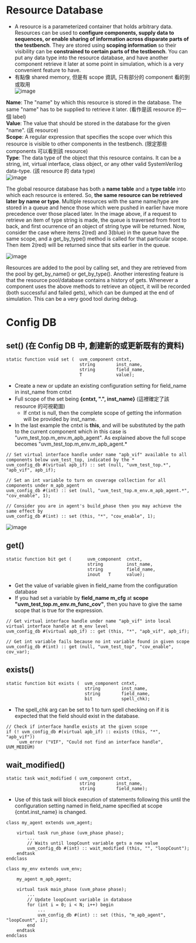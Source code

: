 # Resource Database
* A resource is a parameterized container that holds arbitrary data. Resources can be used to **configure components, supply data to sequences, or enable sharing of information across disparate parts of the testbench**. They are stored using **scoping information** so their visibility can be **constrained to certain parts of the testbench**. You can put any data type into the resource database, and have another component retrieve it later at some point in simulation, which is a very convenient feature to have.
* 有點像 shared memory, 但是有 scope 資訊, 只有部分的 component 看的到或取用  
![image](https://github.com/user-attachments/assets/15d026cb-6e4d-450c-a3ff-dd99b549e3e7)  

**Name**: The "name" by which this resource is stored in the database. The same "name" has to be supplied to retrieve it later. (看作是該 resource 的一個 label)  
**Value**: The value that should be stored in the database for the given "name". (該 resource)  
**Scope**: A regular expression that specifies the scope over which this resource is visible to other components in the testbench. (限定那些 components 可以看到該 resource)  
**Type**: The data type of the object that this resource contains. It can be a string, int, virtual interface, class object, or any other valid SystemVerilog data-type. (該 resource 的 data type)  
![image](https://github.com/user-attachments/assets/5233eebf-7f4f-42a3-94c6-364f64365d56)

The global resource database has both a **name table** and a **type table** into which each resource is entered. So, **the same resource can be retrieved later by name or type**. Multiple resources with the same name/type are stored in a queue and hence those which were pushed in earlier have more precedence over those placed later. In the image above, if a request to retrieve an item of type string is made, the queue is traversed from front to back, and first ocurrence of an object of string type will be returned. Now, consider the case where items 2(red) and 3(blue) in the queue have the same scope, and a get_by_type() method is called for that particular scope. Then item 2(red) will be returned since that sits earlier in the queue.

![image](https://github.com/user-attachments/assets/a47baf99-06a9-4886-9817-06caeeeba1e5)

Resources are added to the pool by calling set, and they are retrieved from the pool by get_by_name() or get_by_type(). Another interesting feature is that the resource pool/database contains a history of gets. Whenever a component uses the above methods to retrieve an object, it will be recorded (both successful and failed gets), which can be dumped at the end of simulation. This can be a very good tool during debug.

# Config DB
## set() (在 Config DB 中, 創建新的或更新既有的資料)
```
static function void set (  uvm_component cntxt,
                            string        inst_name,
                            string        field_name,
                            T             value);
```
* Create a new or update an existing configuration setting for field_name in inst_name from cntxt
* Full scope of the set being **{cntxt, ".", inst_name}** (這裡確定了該 resource 的可視範圍)
  * If cntxt is null, then the complete scope of getting the information will be provided by inst_name.
* In the last example the cntxt is **this**, and will be substituted by the path to the current component which in this case is "uvm_test_top.m_env.m_apb_agent". As explained above the full scope becomes "uvm_test_top.m_env.m_apb_agent.*
```
// Set virtual interface handle under name "apb_vif" available to all components below uvm_test_top, indicated by the *
uvm_config_db #(virtual apb_if) :: set (null, "uvm_test_top.*", "apb_vif", apb_if);

// Set an int variable to turn on coverage collection for all components under m_apb_agent
uvm_config_db #(int) :: set (null, "uvm_test_top.m_env.m_apb_agent.*", "cov_enable", 1);

// Consider you are in agent's build_phase then you may achieve the same effect by
uvm_config_db #(int) :: set (this, "*", "cov_enable", 1);
```
![image](https://github.com/user-attachments/assets/8fc3f380-0498-4ac5-a936-dffdbfa5807a)
## get()
```
static function bit get (      uvm_component  cntxt,
                               string         inst_name,
                               string         field_name,
                               inout   T      value);
```
* Get the value of variable given in field_name from the configuration database
* If you had set a variable by **field_name m_cfg** at **scope "uvm_test_top.m_env.m_func_cov"**, then you have to give the same scope that is true for the expression.
```
// Get virtual interface handle under name "apb_vif" into local virtual interface handle at m_env level
uvm_config_db #(virtual apb_if) :: get (this, "*", "apb_vif", apb_if);

// Get int variable fails because no int variable found in given scope
uvm_config_db #(int) :: get (null, "uvm_test_top", "cov_enable", cov_var);
```
## exists()
```
static function bit exists (  uvm_component cntxt,
                              string        inst_name,
                              string        field_name,
                              bit           spell_chk);
```
* The spell_chk arg can be set to 1 to turn spell checking on if it is expected that the field should exist in the database.
```
// Check if interface handle exists at the given scope
if (! uvm_config_db #(virtual apb_if) :: exists (this, "*", "apb_vif"))
	`uvm_error ("VIF", "Could not find an interface handle", UVM_MEDIUM)
```
## wait_modified()
```
static task wait_modified ( uvm_component cntxt,
                            string        inst_name,
                            string        field_name);
```
* Use of this task will block execution of statements following this until the configuration setting named in field_name specified at scope {cntxt.inst_name} is changed.
```
class my_agent extends uvm_agent;

	virtual task run_phase (uvm_phase phase);
		...
		// Waits until loopCount variable gets a new value
		uvm_config_db #(int) :: wait_modified (this, "", "loopCount");
	endtask
endclass

class my_env extends uvm_env;

	my_agent m_apb_agent;

	virtual task main_phase (uvm_phase phase);
		...
		// Update loopCount variable in database
		for (int i = 0; i < N; i++) begin
			...
			uvm_config_db #(int) :: set (this, "m_apb_agent", "loopCount", i);
		end
	endtask
endclass
```
